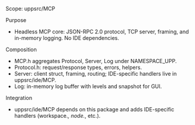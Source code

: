 Scope: uppsrc/MCP

Purpose
- Headless MCP core: JSON-RPC 2.0 protocol, TCP server, framing, and in-memory logging. No IDE dependencies.

Composition
- MCP.h aggregates Protocol, Server, Log under NAMESPACE_UPP.
- Protocol.h: request/response types, errors, helpers.
- Server: client struct, framing, routing; IDE-specific handlers live in uppsrc/ide/MCP.
- Log: in-memory log buffer with levels and snapshot for GUI.

Integration
- uppsrc/ide/MCP depends on this package and adds IDE-specific handlers (workspace.*, node.*, etc.).

